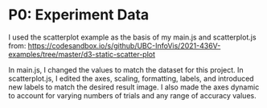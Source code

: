 # P0: Experiment Data

I used the scatterplot example as the basis of my main.js and scatterplot.js from:
https://codesandbox.io/s/github/UBC-InfoVis/2021-436V-examples/tree/master/d3-static-scatter-plot

In main.js, I changed the values to match the dataset for this project. In scatterplot.js, I edited the axes, scaling,
formatting, labels, and introduced new labels to match the desired result image. I also made the axes dynamic to account
for varying numbers of trials and any range of accuracy values.